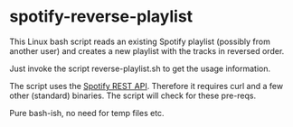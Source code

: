 # spotify-reverse-playlist
This Linux bash script reads an existing Spotify playlist (possibly from another user) and creates a new playlist with the tracks in reversed order. 

Just invoke the script reverse-playlist.sh to get the usage information.

The script uses the [Spotify REST API](https://developer.spotify.com/web-api/). Therefore it requires curl and a few other (standard) binaries. The script will check for these pre-reqs.

Pure bash-ish, no need for temp files etc.
